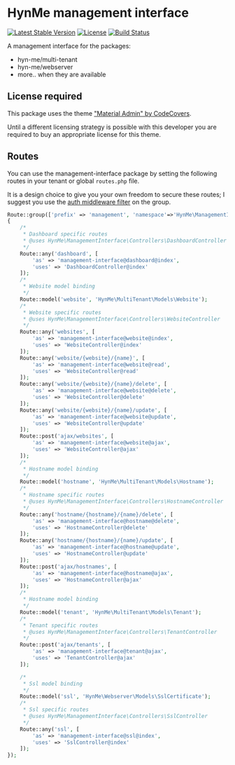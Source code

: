# HynMe management interface
[![Latest Stable Version](https://poser.pugx.org/hyn-me/management-interface/v/stable)](https://packagist.org/packages/hyn-me/management-interface)
[![License](https://poser.pugx.org/hyn-me/management-interface/license)](https://packagist.org/packages/hyn-me/management-interface)
[![Build Status](https://travis-ci.org/hyn-me/management-interface.svg)](https://travis-ci.org/hyn-me/management-interface)

A management interface for the packages:
- hyn-me/multi-tenant
- hyn-me/webserver
- more.. when they are available

## License required

This package uses the theme ["Material Admin" by CodeCovers](http://themeforest.net/item/material-admin-bootstrap-admin-html5-app/10646222).

Until a different licensing strategy is possible with this developer you are required to buy an appropriate license for this theme.

## Routes

You can use the management-interface package by setting the following routes in your tenant or global `routes.php` file.
  
It is a design choice to give you your own freedom to secure these routes; I suggest you use the [auth middleware filter](http://laravel.com/docs/5.0/authentication#protecting-routes) on the group. 

```php
Route::group(['prefix' => 'management', 'namespace'=>'HynMe\ManagementInterface\Controllers'], function()
{
    /*
     * Dashboard specific routes
     * @uses HynMe\ManagementInterface\Controllers\DashboardController
     */
    Route::any('dashboard', [
        'as' => 'management-interface@dashboard@index',
        'uses' => 'DashboardController@index'
    ]);
    /*
     * Website model binding
     */
    Route::model('website', 'HynMe\MultiTenant\Models\Website');
    /*
     * Website specific routes
     * @uses HynMe\ManagementInterface\Controllers\WebsiteController
     */
    Route::any('websites', [
        'as' => 'management-interface@website@index',
        'uses' => 'WebsiteController@index'
    ]);
    Route::any('website/{website}/{name}', [
        'as' => 'management-interface@website@read',
        'uses' => 'WebsiteController@read'
    ]);
    Route::any('website/{website}/{name}/delete', [
        'as' => 'management-interface@website@delete',
        'uses' => 'WebsiteController@delete'
    ]);
    Route::any('website/{website}/{name}/update', [
        'as' => 'management-interface@website@update',
        'uses' => 'WebsiteController@update'
    ]);
    Route::post('ajax/websites', [
        'as' => 'management-interface@website@ajax',
        'uses' => 'WebsiteController@ajax'
    ]);
    /*
     * Hostname model binding
     */
    Route::model('hostname', 'HynMe\MultiTenant\Models\Hostname');
    /*
     * Hostname specific routes
     * @uses HynMe\ManagementInterface\Controllers\HostnameController
     */
    Route::any('hostname/{hostname}/{name}/delete', [
        'as' => 'management-interface@hostname@delete',
        'uses' => 'HostnameController@delete'
    ]);
    Route::any('hostname/{hostname}/{name}/update', [
        'as' => 'management-interface@hostname@update',
        'uses' => 'HostnameController@update'
    ]);
    Route::post('ajax/hostnames', [
        'as' => 'management-interface@hostname@ajax',
        'uses' => 'HostnameController@ajax'
    ]);
    /*
     * Hostname model binding
     */
    Route::model('tenant', 'HynMe\MultiTenant\Models\Tenant');
    /*
     * Tenant specific routes
     * @uses HynMe\ManagementInterface\Controllers\TenantController
     */
    Route::post('ajax/tenants', [
        'as' => 'management-interface@tenant@ajax',
        'uses' => 'TenantController@ajax'
    ]);

    /*
     * Ssl model binding
     */
    Route::model('ssl', 'HynMe\Webserver\Models\SslCertificate');
    /*
     * Ssl specific routes
     * @uses HynMe\ManagementInterface\Controllers\SslController
     */
    Route::any('ssl', [
        'as' => 'management-interface@ssl@index',
        'uses' => 'SslController@index'
    ]);
});
```